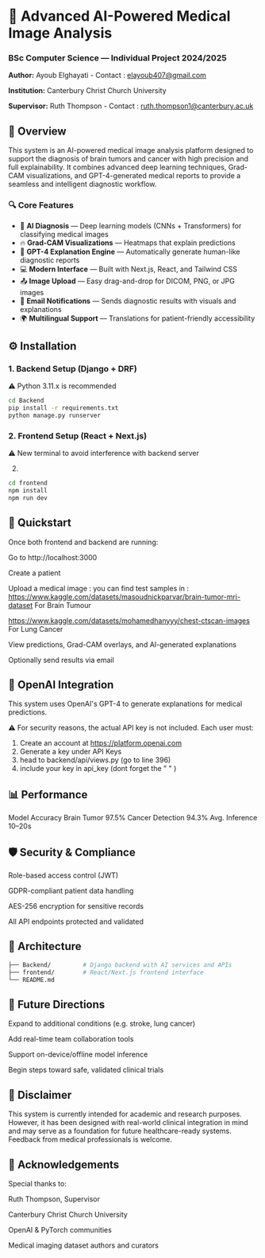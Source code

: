 # 🧠 Advanced AI-Powered Medical Image Analysis

### BSc Computer Science — Individual Project 2024/2025  
**Author:** Ayoub Elghayati    - Contact : elayoub407@gmail.com

**Institution:** Canterbury Christ Church University  

**Supervisor:** Ruth Thompson     - Contact : ruth.thompson1@canterbury.ac.uk

## 📝 Overview

This system is an AI-powered medical image analysis platform designed to support the diagnosis of brain tumors and cancer with high precision and full explainability. It combines advanced deep learning techniques, Grad-CAM visualizations, and GPT-4-generated medical reports to provide a seamless and intelligent diagnostic workflow.

### 🔍 Core Features

- 🧠 **AI Diagnosis** — Deep learning models (CNNs + Transformers) for classifying medical images
- 🔥 **Grad-CAM Visualizations** — Heatmaps that explain predictions
- 📝 **GPT-4 Explanation Engine** — Automatically generate human-like diagnostic reports
- 💻 **Modern Interface** — Built with Next.js, React, and Tailwind CSS
- 📤 **Image Upload** — Easy drag-and-drop for DICOM, PNG, or JPG images
- 📧 **Email Notifications** — Sends diagnostic results with visuals and explanations
- 🌍 **Multilingual Support** — Translations for patient-friendly accessibility

## ⚙️ Installation

### 1. Backend Setup (Django + DRF)
⚠️ Python 3.11.x is recommended

```bash
cd Backend
pip install -r requirements.txt
python manage.py runserver
```
### 2. Frontend Setup (React + Next.js)
⚠️ New terminal to avoid interference with backend server

2.
```bash
cd frontend
npm install
npm run dev
```
## 🚀 Quickstart
Once both frontend and backend are running:

Go to http://localhost:3000

Create a patient 

Upload a medical image :
you can find test samples in : https://www.kaggle.com/datasets/masoudnickparvar/brain-tumor-mri-dataset  For Brain Tumour

https://www.kaggle.com/datasets/mohamedhanyyy/chest-ctscan-images For Lung Cancer

View predictions, Grad-CAM overlays, and AI-generated explanations

Optionally send results via email

## 🔐 OpenAI Integration
This system uses OpenAI's GPT-4 to generate explanations for medical predictions.

⚠️ For security reasons, the actual API key is not included.
Each user must:
1. Create an account at https://platform.openai.com
2. Generate a key under API Keys
3. head to backend/api/views.py (go to line 396)
4. include your key in api_key (dont forget the " " )

## 📊 Performance
Model	Accuracy
Brain Tumor	97.5%
Cancer Detection	94.3%
Avg. Inference	10–20s

## 🛡️ Security & Compliance
Role-based access control (JWT)

GDPR-compliant patient data handling

AES-256 encryption for sensitive records

All API endpoints protected and validated

## 📁 Architecture
```graphql
├── Backend/         # Django backend with AI services and APIs
├── frontend/        # React/Next.js frontend interface
└── README.md
```

## 🧠 Future Directions
Expand to additional conditions (e.g. stroke, lung cancer)

Add real-time team collaboration tools

Support on-device/offline model inference

Begin steps toward safe, validated clinical trials

## 📄 Disclaimer
This system is currently intended for academic and research purposes. However, it has been designed with real-world clinical integration in mind and may serve as a foundation for future healthcare-ready systems. Feedback from medical professionals is welcome.

## 🙏 Acknowledgements
Special thanks to:

Ruth Thompson, Supervisor

Canterbury Christ Church University

OpenAI & PyTorch communities

Medical imaging dataset authors and curators
